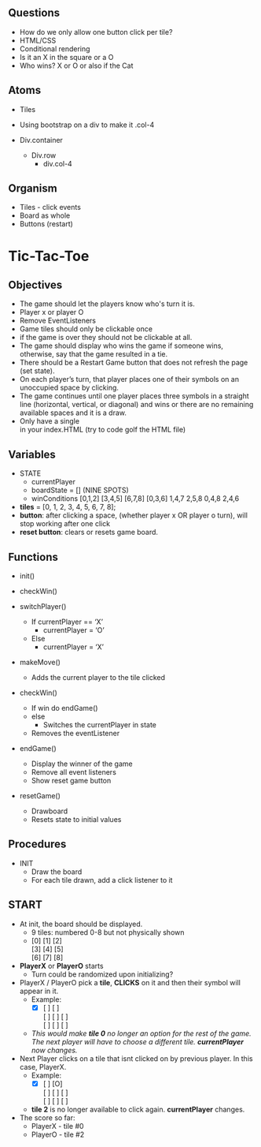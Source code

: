 ## Questions
 * How do we only allow one button click per tile? 
 * HTML/CSS
 * Conditional rendering
 * Is it an X in the square or a O
 * Who wins? X or O or also if the Cat

## Atoms
 * Tiles
 * Using bootstrap on a div to make it .col-4

 * Div.container
	* Div.row
		* div.col-4

## Organism
 * Tiles - click events
 * Board as whole
 * Buttons (restart)
# Tic-Tac-Toe

## Objectives
* The game should let the players know who's turn it is.
* Player x or player O
* Remove EventListeners
* Game tiles should only be clickable once
* if the game is over they should not be clickable at all.
* The game should display who wins the game if someone wins, otherwise, say that the game resulted in a tie.
* There should be a Restart Game button that does not refresh the page (set state).
* On each player’s turn, that player places one of their symbols on an unoccupied space by clicking.
* The game continues until one player places three symbols in a straight line (horizontal, vertical, or diagonal) and wins or there are no remaining available spaces and it is a draw.
* Only have a single <div id="app"></div> in your index.HTML (try to code golf the HTML file)


## Variables
* STATE 
	- currentPlayer
	- boardState = [] (NINE SPOTS)
	- winConditions
		[0,1,2]
		[3,4,5]
		[6,7,8]
	[0,3,6]
		1,4,7
		2,5,8
		0,4,8
		2,4,6
* **tiles** = [0, 1, 2, 3, 4, 5, 6, 7, 8];
* **button**: after clicking a space, (whether player x OR player o turn), will stop working after one click
* **reset button**: clears or resets game board. 

## Functions
- init()
- checkWin()
- switchPlayer()
    * If currentPlayer == ‘X’
        - currentPlayer = ‘O’
    * Else
        - currentPlayer = ‘X’
- makeMove()
    * Adds the current player to the tile clicked
- checkWin()
    * If win do endGame()
    * else
        * Switches the currentPlayer in state
    - Removes the eventListener
- endGame()
    * Display the winner of the game
    - Remove all event listeners
    * Show reset game button

- resetGame()
    * Drawboard
    - Resets state to initial values
## Procedures

- INIT
	* Draw the board
	* For each tile drawn, add a click listener to it


## START
- At init, the board should be displayed.
    - 9 tiles: numbered 0-8 but not physically shown
    - [0] [1] [2]<br> [3] [4] [5]<br> [6] [7] [8]  
- **PlayerX** or **PlayerO** starts
    * Turn could be randomized upon initializing?
- PlayerX / PlayerO pick a **tile**, **CLICKS** on it and then their symbol will appear in it.
    * Example: 
        * [X] [ ] [ ]<br> [ ] [ ] [ ]<br> [ ] [ ] [ ]
    * *This would make **tile 0** no longer an option for the rest of the game. The next player will have to choose a different tile. **currentPlayer** now changes.*
- Next Player clicks on a tile that isnt clicked on by previous player. In this case, PlayerX.
    * Example:
        * [X] [ ] [O]<br> [ ] [ ] [ ]<br> [ ] [ ] [ ]
    * **tile 2** is no longer available to click again. **currentPlayer** changes.
- The score so far:
    * PlayerX - tile #0
    * PlayerO - tile #2


